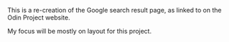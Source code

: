 This is a re-creation of the Google search result page, as linked to on the
Odin Project website.

My focus will be mostly on layout for this project.
